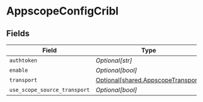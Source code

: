 # AppscopeConfigCribl


## Fields

| Field                                                                              | Type                                                                               | Required                                                                           | Description                                                                        |
| ---------------------------------------------------------------------------------- | ---------------------------------------------------------------------------------- | ---------------------------------------------------------------------------------- | ---------------------------------------------------------------------------------- |
| `authtoken`                                                                        | *Optional[str]*                                                                    | :heavy_minus_sign:                                                                 | N/A                                                                                |
| `enable`                                                                           | *Optional[bool]*                                                                   | :heavy_minus_sign:                                                                 | N/A                                                                                |
| `transport`                                                                        | [Optional[shared.AppscopeTransport]](undefined/models/shared/appscopetransport.md) | :heavy_minus_sign:                                                                 | N/A                                                                                |
| `use_scope_source_transport`                                                       | *Optional[bool]*                                                                   | :heavy_minus_sign:                                                                 | N/A                                                                                |